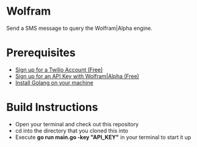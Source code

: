 # Wolfram
Send a SMS message to query the Wolfram|Alpha engine.

# Prerequisites
- [Sign up for a Twilio Account (Free)](https://www.twilio.com/sign-up/try-twilio)
- [Sign up for an API Key with Wolfram|Alpha (Free)](http://products.wolframalpha.com/developers/)
- [Install Golang on your machine](http://golang.org/)

# Build Instructions
- Open your terminal and check out this repository
- cd into the directory that you cloned this into
- Execute **go run main.go -key "API_KEY"** in your terminal to start it up
